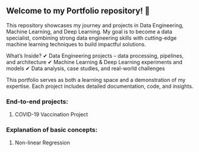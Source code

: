 ## Welcome to my Portfolio repository! 🚀

This repository showcases my journey and projects in Data Engineering, Machine Learning, and Deep Learning. My goal is to become a data specialist, combining strong data engineering skills with cutting-edge machine learning techniques to build impactful solutions.

What’s Inside?
✔ Data Engineering projects – data processing, pipelines, and architecture
✔ Machine Learning & Deep Learning experiments and models
✔ Data analysis, case studies, and real-world challenges

This portfolio serves as both a learning space and a demonstration of my expertise. Each project includes detailed documentation, code, and insights.



### End-to-end projects:
1. COVID-19 Vaccination Project

### Explanation of basic concepts:
1. Non-linear Regression
